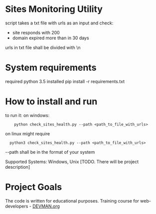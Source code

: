 # Sites Monitoring Utility

script takes a txt file with urls as an input and check:
 - site responds with 200
 - domain expired more than in 30 days

 urls in txt file shall be divided with \n
 

# System requirements
required python 3.5 installed
pip install -r requirements.txt

# How to install and run

to run it: 
on windows:
```
    python check_sites_health.py --path <path_to_file_with_urls>
```
on linux might require 
```
  python3 check_sites_health.py --path <path_to_file_with_urls>
  ```
--path shall be in the format of your system

Supported Systems: Windows, Unix
[TODO. There will be project description]

# Project Goals

The code is written for educational purposes. Training course for web-developers - [DEVMAN.org](https://devman.org)

